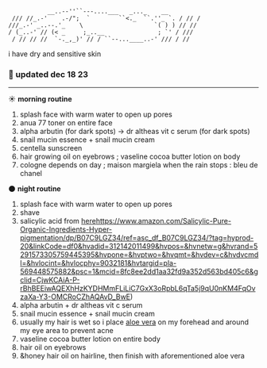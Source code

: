 ```
           __..--''``---....___   _..._    __
 /// //_.-'    .-/";  `        ``<._  ``.''_ `. / // /
///_.-' _..--.'_    \                    `( ) ) // //
/ (_..-' // (< _     ;_..__               ; `' / ///
 / // // //  `-._,_)' // / ``--...____..-' /// / //
```
i have dry and sensitive skin

### 🌟 updated dec 18 23
---
☀️ **morning routine**
1. splash face with warm water to open up pores
2. anua 77 toner on entire face
3. alpha arbutin (for dark spots) -> dr altheas vit c serum (for dark spots)
4. snail mucin essence + snail mucin cream
5. centella sunscreen
6. hair growing oil on eyebrows ; vaseline cocoa butter lotion on body
7. cologne depends on day ; maison margiela when the rain stops : bleu de chanel

🌑 **night routine**
1. splash face with warm water to open up pores
2. shave
3. salicylic acid from [here](https://www.amazon.com/Salicylic-Pure-Organic-Ingredients-Hyper-pigmentation/dp/B07C9LGZ34/ref=asc_df_B07C9LGZ34/?tag=hyprod-20&linkCode=df0&hvadid=312142011499&hvpos=&hvnetw=g&hvrand=5291573305759445395&hvpone=&hvptwo=&hvqmt=&hvdev=c&hvdvcmdl=&hvlocint=&hvlocphy=9032181&hvtargid=pla-569448575882&psc=1&mcid=8fc8ee2dd1aa32fd9a352d563bd405c6&gclid=CjwKCAiA-P-rBhBEEiwAQEXhHzKYDHMmFLiLiC7GxX3oRpbL6qTa5j9qU0nKM4FqOvzaXa-Y3-OMCRoCZhAQAvD_BwE)https://www.amazon.com/Salicylic-Pure-Organic-Ingredients-Hyper-pigmentation/dp/B07C9LGZ34/ref=asc_df_B07C9LGZ34/?tag=hyprod-20&linkCode=df0&hvadid=312142011499&hvpos=&hvnetw=g&hvrand=5291573305759445395&hvpone=&hvptwo=&hvqmt=&hvdev=c&hvdvcmdl=&hvlocint=&hvlocphy=9032181&hvtargid=pla-569448575882&psc=1&mcid=8fc8ee2dd1aa32fd9a352d563bd405c6&gclid=CjwKCAiA-P-rBhBEEiwAQEXhHzKYDHMmFLiLiC7GxX3oRpbL6qTa5j9qU0nKM4FqOvzaXa-Y3-OMCRoCZhAQAvD_BwE)
4. alpha arbutin + dr altheas vit c serum
5. snail mucin essence + snail mucin cream
6. usually my hair is wet so i place [aloe vera](https://www.amazon.com/gp/product/B01IP34H52/ref=ppx_yo_dt_b_search_asin_title?ie=UTF8&psc=1) on my forehead and around my eye area to prevent acne
7. vaseline cocoa butter lotion on entire body
8. hair oil on eyebrows
9. &honey hair oil on hairline, then finish with aforementioned aloe vera
   
